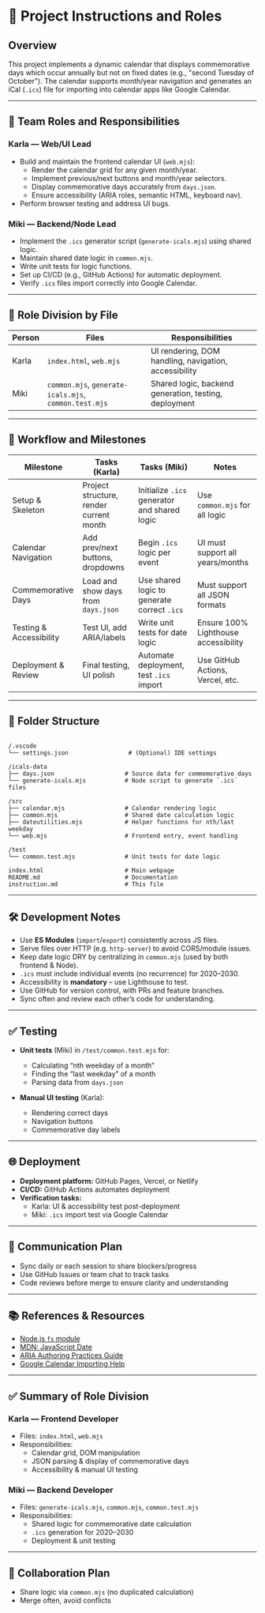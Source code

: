 # 📅 Project Instructions and Roles

## Overview

This project implements a dynamic calendar that displays commemorative days which occur annually but not on fixed dates (e.g., "second Tuesday of October"). The calendar supports month/year navigation and generates an iCal (`.ics`) file for importing into calendar apps like Google Calendar.

---

## 👥 Team Roles and Responsibilities

### Karla — Web/UI Lead

- Build and maintain the frontend calendar UI (`web.mjs`):
  - Render the calendar grid for any given month/year.
  - Implement previous/next buttons and month/year selectors.
  - Display commemorative days accurately from `days.json`.
  - Ensure accessibility (ARIA roles, semantic HTML, keyboard nav).
- Perform browser testing and address UI bugs.

### Miki — Backend/Node Lead

- Implement the `.ics` generator script (`generate-icals.mjs`) using shared logic.
- Maintain shared date logic in `common.mjs`.
- Write unit tests for logic functions.
- Set up CI/CD (e.g., GitHub Actions) for automatic deployment.
- Verify `.ics` files import correctly into Google Calendar.

---

## 🔁 Role Division by File

| Person | Files                                                 | Responsibilities                                      |
|--------|-------------------------------------------------------|-------------------------------------------------------|
| Karla  | `index.html`, `web.mjs`                               | UI rendering, DOM handling, navigation, accessibility |
| Miki   | `common.mjs`, `generate-icals.mjs`, `common.test.mjs` | Shared logic, backend generation, testing, deployment |

---

## 🚀 Workflow and Milestones

| Milestone               | Tasks (Karla)                           | Tasks (Miki)                                 | Notes                                |
|------------------------|-----------------------------------------|----------------------------------------------|--------------------------------------|
| Setup & Skeleton        | Project structure, render current month | Initialize `.ics` generator and shared logic | Use `common.mjs` for all logic       |
| Calendar Navigation     | Add prev/next buttons, dropdowns        | Begin `.ics` logic per event                 | UI must support all years/months     |
| Commemorative Days      | Load and show days from `days.json`     | Use shared logic to generate correct `.ics`  | Must support all JSON formats        |
| Testing & Accessibility | Test UI, add ARIA/labels                | Write unit tests for date logic              | Ensure 100% Lighthouse accessibility |
| Deployment & Review     | Final testing, UI polish                | Automate deployment, test `.ics` import      | Use GitHub Actions, Vercel, etc.     |

---

## 📁 Folder Structure

```

/.vscode
└── settings.json                 # (Optional) IDE settings

/icals-data
├── days.json                    # Source data for commemorative days
└── generate-icals.mjs           # Node script to generate `.ics` files

/src
├── calendar.mjs                 # Calendar rendering logic
├── common.mjs                   # Shared date calculation logic
├── dateutilities.mjs            # Helper functions for nth/last weekday
└── web.mjs                      # Frontend entry, event handling

/test
└── common.test.mjs              # Unit tests for date logic

index.html                       # Main webpage
README.md                        # Documentation
instruction.md                   # This file

```

---

## 🛠️ Development Notes

- Use **ES Modules** (`import`/`export`) consistently across JS files.
- Serve files over HTTP (e.g. `http-server`) to avoid CORS/module issues.
- Keep date logic DRY by centralizing in `common.mjs` (used by both frontend & Node).
- `.ics` must include individual events (no recurrence) for 2020–2030.
- Accessibility is **mandatory** – use Lighthouse to test.
- Use GitHub for version control, with PRs and feature branches.
- Sync often and review each other’s code for understanding.

---

## ✅ Testing

- **Unit tests** (Miki) in `/test/common.test.mjs` for:
  - Calculating “nth weekday of a month”
  - Finding the “last weekday” of a month
  - Parsing data from `days.json`

- **Manual UI testing** (Karla):
  - Rendering correct days
  - Navigation buttons
  - Commemorative day labels

---

## 🌐 Deployment

- **Deployment platform:** GitHub Pages, Vercel, or Netlify
- **CI/CD:** GitHub Actions automates deployment
- **Verification tasks:**
  - Karla: UI & accessibility test post-deployment
  - Miki: `.ics` import test via Google Calendar

---

## 📣 Communication Plan

- Sync daily or each session to share blockers/progress
- Use GitHub Issues or team chat to track tasks
- Code reviews before merge to ensure clarity and understanding

---

## 📚 References & Resources

- [Node.js `fs` module](https://nodejs.org/api/fs.html)
- [MDN: JavaScript Date](https://developer.mozilla.org/en-US/docs/Web/JavaScript/Reference/Global_Objects/Date)
- [ARIA Authoring Practices Guide](https://www.w3.org/TR/wai-aria-practices/)
- [Google Calendar Importing Help](https://support.google.com/calendar/answer/37118)

---

## ✅ Summary of Role Division

### Karla — Frontend Developer

- Files: `index.html`, `web.mjs`
- Responsibilities:
  - Calendar grid, DOM manipulation
  - JSON parsing & display of commemorative days
  - Accessibility & manual UI testing

### Miki — Backend Developer

- Files: `generate-icals.mjs`, `common.mjs`, `common.test.mjs`
- Responsibilities:
  - Shared logic for commemorative date calculation
  - `.ics` generation for 2020–2030
  - Deployment & unit testing

---

## 🤝 Collaboration Plan

- Share logic via `common.mjs` (no duplicated calculation)
- Merge often, avoid conflicts